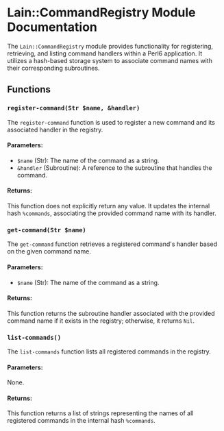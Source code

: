 
# Lain::CommandRegistry Module Documentation

The `Lain::CommandRegistry` module provides functionality for registering, retrieving, and listing command handlers within a Perl6 application. It utilizes a hash-based storage system to associate command names with their corresponding subroutines.

## Functions

### `register-command(Str $name, &handler)`

The `register-command` function is used to register a new command and its associated handler in the registry.

#### Parameters:
- `$name` (Str): The name of the command as a string.
- `&handler` (Subroutine): A reference to the subroutine that handles the command.

#### Returns:
This function does not explicitly return any value. It updates the internal hash `%commands`, associating the provided command name with its handler.

### `get-command(Str $name)`

The `get-command` function retrieves a registered command's handler based on the given command name.

#### Parameters:
- `$name` (Str): The name of the command as a string.

#### Returns:
This function returns the subroutine handler associated with the provided command name if it exists in the registry; otherwise, it returns `Nil`.

### `list-commands()`

The `list-commands` function lists all registered commands in the registry.

#### Parameters:
None.

#### Returns:
This function returns a list of strings representing the names of all registered commands in the internal hash `%commands`.